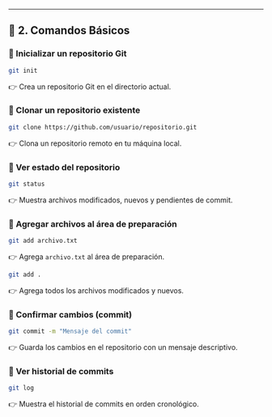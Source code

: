 
---
## 📌 **2. Comandos Básicos**

### 🔹 Inicializar un repositorio Git
```bash
git init
```
👉 Crea un repositorio Git en el directorio actual.

### 🔹 Clonar un repositorio existente
```bash
git clone https://github.com/usuario/repositorio.git
```
👉 Clona un repositorio remoto en tu máquina local.

### 🔹 Ver estado del repositorio
```bash
git status
```
👉 Muestra archivos modificados, nuevos y pendientes de commit.

### 🔹 Agregar archivos al área de preparación
```bash
git add archivo.txt
```
👉 Agrega `archivo.txt` al área de preparación.

```bash
git add .
```
👉 Agrega todos los archivos modificados y nuevos.

### 🔹 Confirmar cambios (commit)
```bash
git commit -m "Mensaje del commit"
```
👉 Guarda los cambios en el repositorio con un mensaje descriptivo.

### 🔹 Ver historial de commits
```bash
git log
```
👉 Muestra el historial de commits en orden cronológico.

